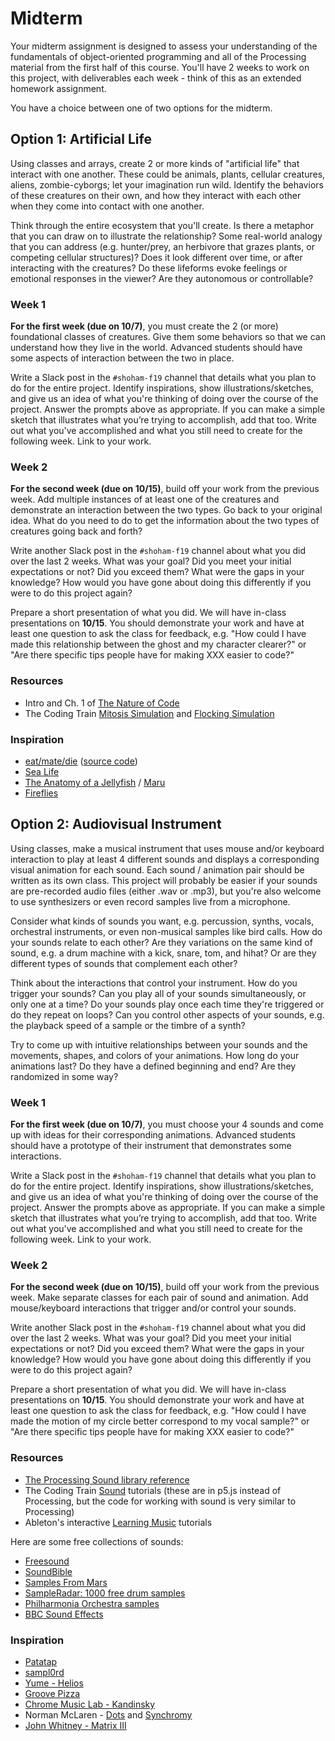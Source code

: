 # Midterm

Your midterm assignment is designed to assess your understanding of the fundamentals of object-oriented programming and all of the Processing material from the first half of this course. You'll have 2 weeks to work on this project, with deliverables each week - think of this as an extended homework assignment.

You have a choice between one of two options for the midterm.

## Option 1: Artificial Life

Using classes and arrays, create 2 or more kinds of "artificial life" that interact with one another. These could be animals, plants, cellular creatures, aliens, zombie-cyborgs; let your imagination run wild. Identify the behaviors of these creatures on their own, and how they interact with each other when they come into contact with one another.

Think through the entire ecosystem that you'll create. Is there a metaphor that you can draw on to illustrate the relationship? Some real-world analogy that you can address (e.g. hunter/prey, an herbivore that grazes plants, or competing cellular structures)? Does it look different over time, or after interacting with the creatures? Do these lifeforms evoke feelings or emotional responses in the viewer? Are they autonomous or controllable?

### Week 1

**For the first week (due on 10/7)**, you must create the 2 (or more) foundational classes of creatures. Give them some behaviors so that we can understand how they live in the world. Advanced students should have some aspects of interaction between the two in place.

Write a Slack post in the `#shoham-f19` channel that details what you plan to do for the entire project. Identify inspirations, show illustrations/sketches, and give us an idea of what you're thinking of doing over the course of the project. Answer the prompts above as appropriate. If you can make a simple sketch that illustrates what you’re trying to accomplish, add that too. Write out what you've accomplished and what you still need to create for the following week. Link to your work.

### Week 2

**For the second week (due on 10/15)**, build off your work from the previous week. Add multiple instances of at least one of the creatures and demonstrate an interaction between the two types. Go back to your original idea. What do you need to do to get the information about the two types of creatures going back and forth?

Write another Slack post in the `#shoham-f19` channel about what you did over the last 2 weeks. What was your goal? Did you meet your initial expectations or not? Did you exceed them? What were the gaps in your knowledge? How would you have gone about doing this differently if you were to do this project again?

Prepare a short presentation of what you did. We will have in-class presentations on **10/15**. You should demonstrate your work and have at least one question to ask the class for feedback, e.g. "How could I have made this relationship between the ghost and my character clearer?" or "Are there specific tips people have for making XXX easier to code?"

### Resources

- Intro and Ch. 1 of [The Nature of Code](https://natureofcode.com/book/)
- The Coding Train [Mitosis Simulation](https://thecodingtrain.com/CodingChallenges/006-mitosis-p5.html) and [Flocking Simulation](https://www.youtube.com/watch?v=mhjuuHl6qHM&vl=en)

### Inspiration

- [eat/mate/die](https://vimeo.com/77563252) ([source code](https://www.openprocessing.org/sketch/116939))
- [Sea Life](https://jagracar.com/sketches/seaLife.php)
- [The Anatomy of a Jellyfish](https://medium.com/@isaaclandoncohen/the-anatomy-of-a-jellyfish-5fa9337fcd92) / [Maru](http://www.pppolymer.net/Maru/index.html)
- [Fireflies](https://ncase.me/fireflies/)

## Option 2: Audiovisual Instrument

Using classes, make a musical instrument that uses mouse and/or keyboard interaction to play at least 4 different sounds and displays a corresponding visual animation for each sound. Each sound / animation pair should be written as its own class. This project will probably be easier if your sounds are pre-recorded audio files (either .wav or .mp3), but you're also welcome to use synthesizers or even record samples live from a microphone.

Consider what kinds of sounds you want, e.g. percussion, synths, vocals, orchestral instruments, or even non-musical samples like bird calls. How do your sounds relate to each other? Are they variations on the same kind of sound, e.g. a drum machine with a kick, snare, tom, and hihat? Or are they different types of sounds that complement each other?

Think about the interactions that control your instrument. How do you trigger your sounds? Can you play all of your sounds simultaneously, or only one at a time? Do your sounds play once each time they're triggered or do they repeat on loops? Can you control other aspects of your sounds, e.g. the playback speed of a sample or the timbre of a synth?

Try to come up with intuitive relationships between your sounds and the movements, shapes, and colors of your animations. How long do your animations last? Do they have a defined beginning and end? Are they randomized in some way?

### Week 1

**For the first week (due on 10/7)**, you must choose your 4 sounds and come up with ideas for their corresponding animations. Advanced students should have a prototype of their instrument that demonstrates some interactions.

Write a Slack post in the `#shoham-f19` channel that details what you plan to do for the entire project. Identify inspirations, show illustrations/sketches, and give us an idea of what you're thinking of doing over the course of the project. Answer the prompts above as appropriate. If you can make a simple sketch that illustrates what you’re trying to accomplish, add that too. Write out what you've accomplished and what you still need to create for the following week. Link to your work.

### Week 2

**For the second week (due on 10/15)**, build off your work from the previous week. Make separate classes for each pair of sound and animation. Add mouse/keyboard interactions that trigger and/or control your sounds.

Write another Slack post in the `#shoham-f19` channel about what you did over the last 2 weeks. What was your goal? Did you meet your initial expectations or not? Did you exceed them? What were the gaps in your knowledge? How would you have gone about doing this differently if you were to do this project again?

Prepare a short presentation of what you did. We will have in-class presentations on **10/15**. You should demonstrate your work and have at least one question to ask the class for feedback, e.g. "How could I have made the motion of my circle better correspond to my vocal sample?" or "Are there specific tips people have for making XXX easier to code?"

### Resources

- [The Processing Sound library reference](https://processing.org/reference/libraries/sound/)
- The Coding Train [Sound](https://www.youtube.com/playlist?list=PLRqwX-V7Uu6aFcVjlDAkkGIixw70s7jpW) tutorials (these are in p5.js instead of Processing, but the code for working with sound is very similar to Processing)
- Ableton's interactive [Learning Music](https://learningmusic.ableton.com/) tutorials

Here are some free collections of sounds:

- [Freesound](https://freesound.org/browse/)
- [SoundBible](http://soundbible.com/)
- [Samples From Mars](https://samplesfrommars.com/collections/free)
- [SampleRadar: 1000 free drum samples](https://www.musicradar.com/news/drums/sampleradar-1000-free-drum-samples-229460)
- [Philharmonia Orchestra samples](https://www.philharmonia.co.uk/explore/sound_samples)
- [BBC Sound Effects](http://bbcsfx.acropolis.org.uk/)

### Inspiration

- [Patatap](https://www.patatap.com/)
- [sampl0rd](https://toddwords.com/sampl0rd/)
- [Yume - Helios](http://www.unseen-music.com/yume/)
- [Groove Pizza](https://apps.musedlab.org/groovepizza/)
- [Chrome Music Lab - Kandinsky](https://musiclab.chromeexperiments.com/Kandinsky/)
- Norman McLaren - [Dots](https://www.youtube.com/watch?v=E3-vsKwQ0Cg) and [Synchromy](https://www.youtube.com/watch?v=UmSzc8mBJCM)
- [John Whitney - Matrix III](https://www.youtube.com/watch?v=ZrKgyY5aDvA)
